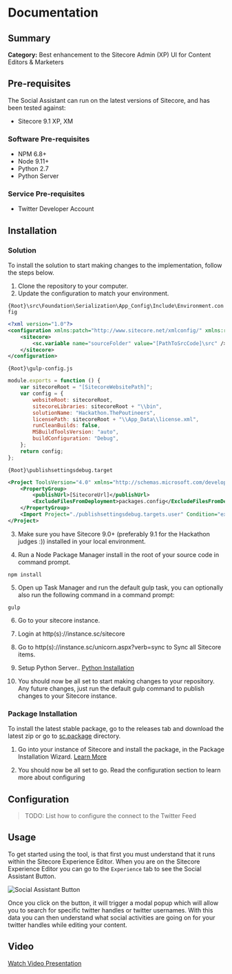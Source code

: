 # Documentation

## Summary

**Category:** Best enhancement to the Sitecore Admin (XP) UI for Content Editors & Marketers

## Pre-requisites

The Social Assistant can run on the latest versions of Sitecore, and has been tested against:

- Sitecore 9.1 XP, XM

### Software Pre-requisites

- NPM 6.8+
- Node 9.11+
- Python 2.7
- Python Server

### Service Pre-requisites

- Twitter Developer Account

## Installation

### Solution

To install the solution to start making changes to the implementation, follow the steps below.

1. Clone the repository to your computer.
2. Update the configuration to match your environment.

`{Root}\src\Foundation\Serialization\App_Config\Include\Environment.config`
```xml
<?xml version="1.0"?>
<configuration xmlns:patch="http://www.sitecore.net/xmlconfig/" xmlns:role="http://www.sitecore.net/xmlconfig/role/">
    <sitecore>
        <sc.variable name="sourceFolder" value="[PathToSrcCode]\src" />
    </sitecore>
</configuration>
```

`{Root}\gulp-config.js`
```javascript
module.exports = function () {
    var sitecoreRoot = "[SitecoreWebsitePath]";
    var config = {
        websiteRoot: sitecoreRoot,
        sitecoreLibraries: sitecoreRoot + "\\bin",
        solutionName: "Hackathon.ThePoutineers",
        licensePath: sitecoreRoot + "\\App_Data\\license.xml",
        runCleanBuilds: false,
        MSBuildToolsVersion: "auto",
        buildConfiguration: "Debug",
    };
    return config;
};
```

`{Root}\publishsettingsdebug.target`
```xml
<Project ToolsVersion="4.0" xmlns="http://schemas.microsoft.com/developer/msbuild/2003">
    <PropertyGroup>
        <publishUrl>[SitecoreUrl]</publishUrl>
        <ExcludeFilesFromDeployment>packages.config</ExcludeFilesFromDeployment>
    </PropertyGroup>
    <Import Project="./publishsettingsdebug.targets.user" Condition="exists('./publishsettingsdebug.targets.user')" /> 
</Project>
```

3. Make sure you have Sitecore 9.0+ (preferably 9.1 for the Hackathon judges :)) installed in your local environment.

4. Run a Node Package Manager install in the root of your source code in command prompt.

```npm install```

5. Open up Task Manager and run the default gulp task, you can optionally also run the following command in a command prompt:

```gulp```

6. Go to your sitecore instance.

7. Login at http(s)://instance.sc/sitecore

8. Go to http(s)://instance.sc/unicorn.aspx?verb=sync to Sync all Sitecore items.

9. Setup Python Server.. [Python Installation](/documentation/python.md)

10. You should now be all set to start making changes to your repository.  Any future changes, just run the default gulp command to publish changes to your Sitecore instance.

### Package Installation

To install the latest stable package, go to the releases tab and download the latest zip or go to [sc.package](/sc.package/) directory.

1. Go into your instance of Sitecore and install the package, in the Package Installation Wizard.  [Learn More](https://youtu.be/1Jt2fMhTYQg)

2. You should now be all set to go.  Read the configuration section to learn more about configuring

## Configuration

> TODO:  List how to configure the connect to the Twitter Feed

## Usage

To get started using the tool, is that first you must understand that it runs within the Sitecore Experience Editor.  When you are on the Sitecore Experience Editor you can go to the `Experience` tab to see the Social Assistant Button.

![Social Assistant Button](https://i.imgur.com/DMINWDp.png)

Once you click on the button, it will trigger a modal popup which will allow you to search for specific twitter handles or twitter usernames.  With this data you can then understand what social activities are going on for your twitter handles while editing your content.

## Video

[Watch Video Presentation](https://youtu.be/2CQo5_zg0EE)


